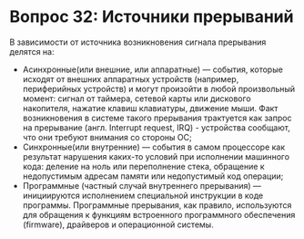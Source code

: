 # Вопрос 32: Источники прерываний

В зависимости от источника возникновения сигнала прерывания делятся на:
* Асинхронные(или внешние, или аппаратные) — события, которые исходят от внешних аппаратных устройств (например, периферийных устройств) и могут произойти в любой произвольный момент: сигнал от таймера, сетевой карты или дискового накопителя, нажатие клавиш клавиатуры, движение мыши. Факт возникновения в системе такого прерывания трактуется как запрос на прерывание (англ. Interrupt request, IRQ) - устройства сообщают, что они требуют внимания со стороны ОС;
* Синхронные(или внутренние) — события в самом процессоре как результат нарушения каких-то условий при исполнении машинного кода: деление на ноль или переполнение стека, обращение к недопустимым адресам памяти или недопустимый код операции;
* Программные (частный случай внутреннего прерывания) — инициируются исполнением специальной инструкции в коде программы. Программные прерывания, как правило, используются для обращения к функциям встроенного программного обеспечения (firmware), драйверов и операционной системы.